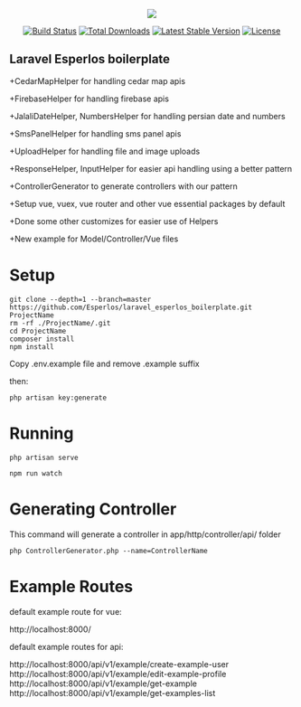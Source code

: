 <p align="center"><img src="https://laravel.com/assets/img/components/logo-laravel.svg"></p>

<p align="center">
<a href="https://travis-ci.org/laravel/framework"><img src="https://travis-ci.org/laravel/framework.svg" alt="Build Status"></a>
<a href="https://packagist.org/packages/laravel/framework"><img src="https://poser.pugx.org/laravel/framework/d/total.svg" alt="Total Downloads"></a>
<a href="https://packagist.org/packages/laravel/framework"><img src="https://poser.pugx.org/laravel/framework/v/stable.svg" alt="Latest Stable Version"></a>
<a href="https://packagist.org/packages/laravel/framework"><img src="https://poser.pugx.org/laravel/framework/license.svg" alt="License"></a>
</p>

## Laravel Esperlos boilerplate

+CedarMapHelper for handling cedar map apis

+FirebaseHelper for handling firebase apis

+JalaliDateHelper, NumbersHelper for handling persian date and numbers

+SmsPanelHelper for handling sms panel apis

+UploadHelper for handling file and image uploads

+ResponseHelper, InputHelper for easier api handling using a better pattern

+ControllerGenerator to generate controllers with our pattern

+Setup vue, vuex, vue router and other vue essential packages by default

+Done some other customizes for easier use of Helpers

+New example for Model/Controller/Vue files

# Setup

```
git clone --depth=1 --branch=master https://github.com/Esperlos/laravel_esperlos_boilerplate.git ProjectName
rm -rf ./ProjectName/.git
cd ProjectName
composer install
npm install
```

Copy .env.example file and remove .example suffix
 
then:

```
php artisan key:generate
```

# Running

```
php artisan serve
```

```
npm run watch
```

# Generating Controller

This command will generate a controller in app/http/controller/api/ folder

```
php ControllerGenerator.php --name=ControllerName
```

# Example Routes

default example route for vue:

http://localhost:8000/

default example routes for api:

http://localhost:8000/api/v1/example/create-example-user
http://localhost:8000/api/v1/example/edit-example-profile
http://localhost:8000/api/v1/example/get-example
http://localhost:8000/api/v1/example/get-examples-list


